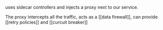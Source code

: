 uses sidecar controllers and injects a proxy next to our service.

The proxy intercepts all the traffic, acts as a [[data firewall]], can provide [[retry policies]] and [[curcuit breaker]]